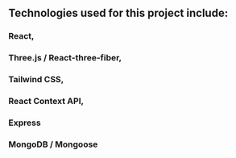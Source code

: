 ## Technologies used for this project include:
  
### React,
### Three.js / React-three-fiber,
### Tailwind CSS,
### React Context API,
### Express
### MongoDB / Mongoose




